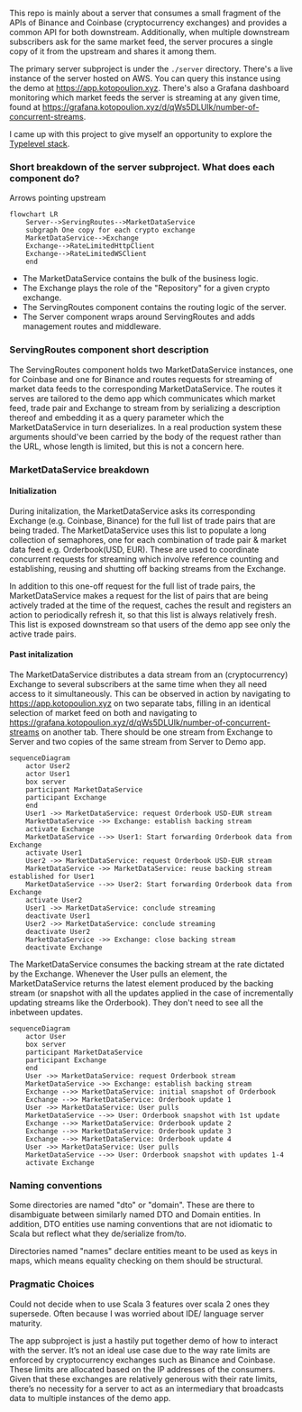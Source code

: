 This repo is mainly about a server that consumes a small fragment of the APIs of Binance and Coinbase (cryptocurrency exchanges) and provides a common API for both downstream.
Additionally, when multiple downstream subscribers ask for the same market feed, the server procures a single copy of it from the upstream and shares it among them.

The primary server subproject is under the `./server` directory. There's a live instance of the server hosted on AWS. You can query this instance using the demo at <https://app.kotopoulion.xyz>. There's also a Grafana dashboard monitoring which market feeds the server is streaming at any given time, found at <https://grafana.kotopoulion.xyz/d/qWs5DLUIk/number-of-concurrent-streams>.

I came up with this project to give myself an opportunity to explore the [Typelevel stack](https://typelevel.org/).

### Short breakdown of the server subproject. What does each component do?

Arrows pointing upstream

```mermaid
flowchart LR
    Server-->ServingRoutes-->MarketDataService
    subgraph One copy for each crypto exchange
    MarketDataService-->Exchange
    Exchange-->RateLimitedHttpClient
    Exchange-->RateLimitedWSClient
    end
```

- The MarketDataService contains the bulk of the business logic.
- The Exchange plays the role of the "Repository" for a given crypto exchange.
- The ServingRoutes component contains the routing logic of the server.
- The Server component wraps around ServingRoutes and adds management routes and middleware.

### ServingRoutes component short description

The ServingRoutes component holds two MarketDataService instances, one for Coinbase and one for Binance and routes requests for streaming of market data feeds to the corresponding MarketDataService. The routes it serves are tailored to the demo app which communicates which market feed, trade pair and Exchange to stream from by serializing a description thereof and embedding it as a query parameter which the MarketDataService in turn deserializes. In a real production system these arguments should've been carried by the body of the request rather than the URL, whose length is limited, but this is not a concern here.

### MarketDataService breakdown

#### Initialization

During initalization, the MarketDataService asks its corresponding Exchange (e.g. Coinbase, Binance) for the full list of trade pairs that are being traded. The MarketDataService uses this list to populate a long collection of semaphores, one for each combination of trade pair & market data feed e.g. Orderbook(USD, EUR). These are used to coordinate concurrent requests for streaming which involve reference counting and establishing, reusing and shutting off backing streams from the Exchange.

In addition to this one-off request for the full list of trade pairs, the MarketDataService makes a request for the list of pairs that are being actively traded at the time of the request, caches the result and registers an action to periodically refresh it, so that this list is always relatively fresh. This list is exposed downstream so that users of the demo app see only the active trade pairs.

#### Past initalization

The MarketDataService distributes a data stream from an (cryptocurrency) Exchange to several subscribers at the same time when they all need access to it simultaneously. This can be observed in action by navigating to <https://app.kotopoulion.xyz> on two separate tabs, filling in an identical selection of market feed on both and navigating to <https://grafana.kotopoulion.xyz/d/qWs5DLUIk/number-of-concurrent-streams> on another tab. There should be one stream from Exchange to Server and two copies of the same stream from Server to Demo app.

```mermaid
sequenceDiagram
    actor User2
    actor User1
    box server
    participant MarketDataService
    participant Exchange
    end
    User1 ->> MarketDataService: request Orderbook USD-EUR stream
    MarketDataService ->> Exchange: establish backing stream
    activate Exchange
    MarketDataService -->> User1: Start forwarding Orderbook data from Exchange
    activate User1
    User2 ->> MarketDataService: request Orderbook USD-EUR stream
    MarketDataService ->> MarketDataService: reuse backing stream established for User1
    MarketDataService -->> User2: Start forwarding Orderbook data from Exchange
    activate User2
    User1 ->> MarketDataService: conclude streaming
    deactivate User1
    User2 ->> MarketDataService: conclude streaming
    deactivate User2
    MarketDataService ->> Exchange: close backing stream
    deactivate Exchange
```

The MarketDataService consumes the backing stream at the rate dictated by the Exchange. Whenever the User pulls an element, the MarketDataService returns the latest element produced by the backing stream (or snapshot with all the updates applied in the case of incrementally updating streams like the Orderbook). They don't need to see all the inbetween updates.

```mermaid
sequenceDiagram
    actor User
    box server
    participant MarketDataService
    participant Exchange
    end
    User ->> MarketDataService: request Orderbook stream
    MarketDataService ->> Exchange: establish backing stream
    Exchange -->> MarketDataService: initial snapshot of Orderbook
    Exchange -->> MarketDataService: Orderbook update 1
    User ->> MarketDataService: User pulls
    MarketDataService -->> User: Orderbook snapshot with 1st update
    Exchange -->> MarketDataService: Orderbook update 2
    Exchange -->> MarketDataService: Orderbook update 3
    Exchange -->> MarketDataService: Orderbook update 4
    User ->> MarketDataService: User pulls
    MarketDataService -->> User: Orderbook snapshot with updates 1-4
    activate Exchange
```

### Naming conventions

Some directories are named "dto" or "domain". These are there to disambiguate between similarly named DTO and Domain entities. In addition, DTO entities use naming conventions that are not idiomatic to Scala but reflect what they de/serialize from/to.

Directories named "names" declare entities meant to be used as keys in maps, which means equality checking on them should be structural.

### Pragmatic Choices

Could not decide when to use Scala 3 features over scala 2 ones they supersede. Often because I was worried about IDE/ language server maturity.

The app subproject is just a hastily put together demo of how to interact with the server. It’s not an ideal use case due to the way rate limits are enforced by cryptocurrency exchanges such as Binance and Coinbase. These limits are allocated based on the IP addresses of the consumers. Given that these exchanges are relatively generous with their rate limits, there’s no necessity for a server to act as an intermediary that broadcasts data to multiple instances of the demo app.
